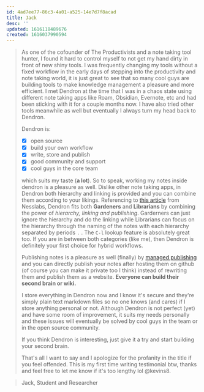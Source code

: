 ```yaml
---
id: 4ad7ee77-86c3-4a01-a525-14e7d7f8acad
title: Jack
desc: ''
updated: 1616118489676
created: 1616037990594
---
```


<!-- Your testimonial goes here -->
> As one of the cofounder of The Productivists and a note taking tool hunter, I found it hard to control myself to not get my hand dirty in front of new shiny tools. I was frequently changing my tools without a fixed workflow in the early days of stepping into the productivity and note taking world, it is just great to see that so many cool guys are building tools to make knowledge management a pleasure and more efficient. I met Dendron at the time that I was in a chaos state using different note taking apps like Roam, Obsidian, Evernote, etc and had been sticking with it for a couple months now. I have also tried other tools meanwhile as well but eventually I always turn my head back to Dendron.
> 
> Dendron is: 
> - [x] open source
> - [x] build your own workflow
> - [x] write, store and publish
> - [x] good community and support 
> - [x] cool guys in the core team
>  
> which suits my taste (**a lot**). So to speak, working my notes inside dendron is a pleasure as well. Dislike other note taking apps, in Dendron both hierarchy and linking is provided and you can combine them according to your likings. Referencing to [this article](https://nesslabs.com/how-to-choose-the-right-note-taking-app) from Nesslabs, Dendron fits both **Gardeners** and **Librarians** by combining the power of _hierarchy, linking and publishing_. Garderners can just ignore the hierarchy and do the linking while Librarians can focus on the hierarchy through the naming of the notes with each hierarchy separated by periods `.` . The `C-l` lookup feature is absolutely great too. If you are in between both categories (like me), then Dendron is definitely your first choice for hybrid workflows. 
> 
> Publishing notes is a pleasure as well (finally) by [managed publishing](https://wiki.dendron.so/notes/ae4a0c98-e2ea-47e0-8a20-016eba3424be.html) and you can directly publish your notes after hosting them on github (of course you can make it private too I think) instead of rewriting them and publish them as a website. **Everyone can build their second brain or wiki.**
> 
> I store everything in Dendron now and I know it's secure and they're simply plain text markdown files so no one knows (and cares) if I store anything personal or not. Although Dendron is not perfect (yet) and have some room of improvement, it suits my needs personally and these issues will eventually be solved by cool guys in the team or in the open source community. 
> 
> If you think Dendron is interesting, just give it a try and start building your second brain.
>  
> That's all I want to say and I apologize for the profanity in the title if you feel offended. This is my first time writing testimonial btw, thanks and feel free to let me know if it's too lengthy lol @kevins8.  

> <!-- Name, Occupation, Company -->
> Jack, Student and Researcher
> 